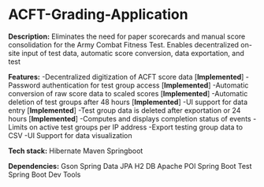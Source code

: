 # ACFT-Grading-Application
**Description:** Eliminates the need for paper scorecards and manual score consolidation for the Army Combat Fitness Test. Enables decentralized on-site input of test data, automatic score conversion, data exportation, and test

**Features:**
-Decentralized digitization of ACFT score data [**Implemented**]
-Password authentication for test group access [**Implemented**]
-Automatic conversion of raw score data to scaled scores [**Implemented**]
-Automatic deletion of test groups after 48 hours [**Implemented**]
-UI support for data entry [**Implemented**]
-Test group data is deleted after exportation or 24 hours [**Implemented**]
-Computes and displays completion status of events
-Limits on active test groups per IP address
-Export testing group data to CSV 
-UI Support for data visualization 

**Tech stack:** 
   Hibernate 
   Maven 
   Springboot
   
**Dependencies:**
   Gson
   Spring Data JPA
   H2 DB
   Apache POI
   Spring Boot Test
   Spring Boot Dev Tools









